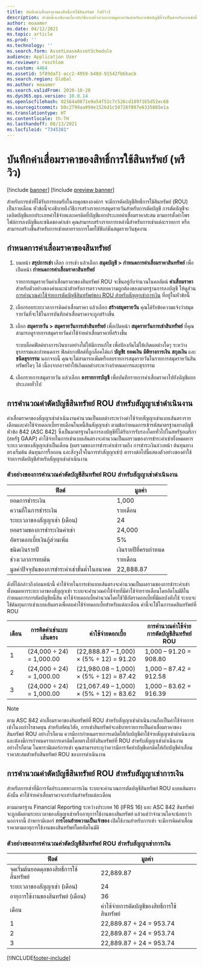 ```yaml
---
title: บันทึกค่าเสื่อมราคาของสิทธิ์การใช้สินทรัพย์ (พรีวิว)
description: หัวข้อนี้จะอธิบายเกี่ยวกับวิธีการสร้างรายการสมุดรายวันสำหรับการตัดบัญชีที่จำเป็นสำหรับการเช่าที่เป็นที่ยอมรับในงบดุลขององค์กร
author: moaamer
ms.date: 04/12/2021
ms.topic: article
ms.prod: ''
ms.technology: ''
ms.search.form: AssetLeaseAssetSchedule
audience: Application User
ms.reviewer: roschlom
ms.custom: 4464
ms.assetid: 5f89daf1-acc2-4959-b48d-91542fb6bacb
ms.search.region: Global
ms.author: moaamer
ms.search.validFrom: 2020-10-28
ms.dyn365.ops.version: 10.0.14
ms.openlocfilehash: 02364a0871e9a54f52c7c526cd1897165d52ec68
ms.sourcegitcommit: b9c2798aa994e1526d1c50726f807e6335885e1a
ms.translationtype: HT
ms.contentlocale: th-TH
ms.lasthandoff: 08/13/2021
ms.locfileid: "7345381"
---
```

# <a name="record-right-of-use-asset-depreciation-preview"></a>บันทึกค่าเสื่อมราคาของสิทธิ์การใช้สินทรัพย์ (พรีวิว)

[!include [banner](../includes/banner.md)]
[!include [preview banner](../includes/preview-banner.md)]


สำหรับการเช่าที่ได้รับการยอมรับในงบดุลขององค์กร จะมีการตัดบัญชีสิทธิ์การใช้สินทรัพย์ (ROU) เป็นรายเดือน หัวข้อนี้จะอธิบายถึงวิธีการสร้างรายการสมุดรายวันสำหรับการตัดบัญชี การตัดบัญชีจะเดบิตบัญชีแยกประเภทค่าใช้จ่ายและเครดิตที่บัญชีแยกประเภทค่าเสื่อมราคาสะสม ตามการตั้งค่าโพรไฟล์การลงบัญชีและชนิดของค่าเช่า คุณสามารถสร้างรายการเหล่านี้สำหรับการเช่าแต่ละรายการ หรือสามารถสร้างขึ้นสำหรับการเช่าหลายรายการโดยใช้ฟังก์ชันสมุดรายวันชุดงาน

## <a name="asset-depreciation-schedule"></a>กำหนดการค่าเสื่อมราคาของสินทรัพย์

1. บนหน้า **สรุปการเช่า** เลือก การเช่า แล้วเลือก **สมุดบัญชี \> กำหนดการค่าเสื่อมราคาสินทรัพย์** เพื่อเปิดหน้า **กำหนดการค่าเสื่อมราคาสินทรัพย์**

    รายการสมุดรายวันค่าเสื่อมราคาของสินทรัพย์ ROU จะขึ้นอยู่กับจำนวนในคอลัมน์ **ค่าเสื่อมราคา** สำหรับตัวอย่างของคำแนะนำสำหรับการตรวจสอบความถูกต้องของมาตรฐานการลงบัญชี ให้ดูส่วน [การคำนวณค่าใช้จ่ายการตัดบัญชีสินทรัพย์ของ ROU สำหรับสัญญาเช่าการเงิน](#calculation-of-rou-asset-amortization-expense-for-finance-leases) ที่อยู่ในหัวข้อนี้

2. เลือกรอบระยะเวลาการคิดค่าเสื่อมราคา แล้วเลือก **สร้างสมุดรายวัน** คุณได้รับข้อความแจ้งว่าสมุดรายวันที่จะใช้ในการบันทึกค่าเสื่อมราคาจะถูกสร้างขึ้น
3. เลือก **สมุดรายวัน \> สมุดรายวันการเช่าสินทรัพย์** เพื่อเปิดหน้า **สมุดรายวันการเช่าสินทรัพย์** ที่คุณสามารถดูรายการสมุดรายวันค่าใช้จ่ายค่าเสื่อมราคาที่สร้างขึ้น

   ระบบล็อคฟิลด์ทางการเงินบางอย่างไม่ให้มีการแก้ไข เพื่อป้องกันไม่ให้เกิดผลต่างใดๆ ระหว่างธุรกรรมและกำหนดการ ฟิลด์บางฟิลด์ที่ถูกล็อคได้แก่ **บัญชีt** **ยอดเงิน** **มิติทางการเงิน** **สกุลเงิน** และ **ชนิดธุรกรรม** นอกจากนี้ คุณจะไม่สามารถเพิ่มหรือลบรายการสมุดรายวันในรายการสมุดรายวันสินทรัพย์ใดๆ ได้ เนื่องจากอาจทําให้เกิดผลต่างระหว่างกำหนดการและธุรกรรม

4. เลือกรายการสมุดรายวัน แล้วเลือก **ลงรายการบัญชี** เพื่อบันทึกรายการค่าเสื่อมราคาไปยังบัญชีแยกประเภททั่วไป

## <a name="calculation-of-rou-asset-amortization-expense-for-operating-leases"></a>การคำนวณค่าตัดบัญชีสินทรัพย์ ROU สำหรับสัญญาเช่าดำเนินงาน

ค่าเสื่อมราคาของสัญญาเช่าดำเนินงานคำนวณเป็นผลต่างระหว่างค่าใช้จ่ายสัญญาเช่าแบบเส้นตรงรายเดือนและค่าใช้จ่ายดอกเบี้ยรายเดือนในหนี้สินสัญญาเช่า ตามข้อกำหนดการเข้ารหัสมาตรฐานทางบัญชี หัวข้อ 842 (ASC 842) ซึ่งเป็นมาตรฐานในการลงบัญชีที่ได้รับการรับรองโดยทั่วไปในสหรัฐอเมริกา (สหรัฐ GAAP) ค่าใช้จ่ายในการเช่าแบบเส้นตรงจะคำนวณเป็นผลรวมของการชำระค่าเช่าทั้งหมดหารระยะเวลาของสัญญาเช่าเป็นเดือน (ผลรวมของการชำระค่าเช่ารวมถึง การชำระเงินล่วงหน้า ต้นทุนทางตรงเริ่มต้น ต้นทุนการรื้อถอน และสิ่งจูงใจในการทำสัญญาเช่า) ตารางต่อไปนี้แสดงตัวอย่างของค่าใช้จ่ายการตัดบัญชีสำหรับสัญญาเช่าดำเนินงาน

### <a name="example-of-rou-asset-amortization-expense-for-operating-leases"></a>ตัวอย่างของการคำนวณค่าตัดบัญชีสินทรัพย์ ROU สำหรับสัญญาเช่าดำเนินงาน

| ฟิลด์                                          | มูลค่า       |
|------------------------------------------------|-------------|
| ยอดการชำระเงิน                                 | 1,000       |
| ความถี่ในการชำระเงิน                              | รายเดือน     |
| ระยะเวลาของสัญญาเช่า (เดือน)                            | 24          |
| ยอดรวมของการชำระเงินค่าเช่า                           | 24,000      |
| อัตราดอกเบี้ยเงินกู้ส่วนเพิ่ม                     | 5%          |
| ชนิดเงินรายปี                                   | เงินรายปีที่ครบกำหนด |
| ช่วงเวลาการทบต้น                           | รายเดือน     |
| มูลค่าปัจจุบันของการชำระค่าเช่าขั้นต่ำในอนาคต | 22,888.87   |

ดังที่ได้กล่าวถึงก่อนหน้านี้ ค่าใช้จ่ายในการเช่าแบบเส้นตรงจะคำนวณเป็นผลรวมของการชำระค่าเช่าทั้งหมดหารระยะเวลาของสัญญาเช่า ระบบจะคำนวณค่าใช้จ่ายที่มีค่าใช้จ่ายรายเดือนโดยอัตโนมัติในกำหนดการการตัดบัญชีหนี้สิน ค่าใช้จ่ายดอกเบี้ยคำนวณโดยใช้วิธีอัตราดอกเบี้ยที่มีผลบังคับใช้ ระบบจะใช้ต้นทุนการเช่าแบบเส้นตรงเพื่อลบค่าใช้จ่ายดอกเบี้ยสำหรับแต่ละเดือน ค่านี้จะใช้ในการลดสินทรัพย์ที่ ROU

| เดือน | การคิดค่าเช่าแบบเส้นตรง | ค่าใช้จ่ายดอกเบี้ย                        | การคำนวณค่าใช้จ่ายการตัดบัญชีสินทรัพย์ ROU |
|-------|--------------------------|-----------------------------------------|-----------------------------------------------|
| 1     | (24,000 ÷ 24) = 1,000.00 | (22,888.87 – 1,000) × (5% ÷ 12) = 91.20 | 1,000 – 91.20 = 908.80                        |
| 2     | (24,000 ÷ 24) = 1,000.00 | (21,980.08 – 1,000) × (5% ÷ 12) = 87.42 | 1,000 – 87.42 = 912.58                        |
| 3     | (24,000 ÷ 24) = 1,000.00 | (21,067.49 – 1,000) × (5% ÷ 12) = 83.62 | 1,000 – 83.62 = 916.39                        |

> [!NOTE]
> ตาม ASC 842 ค่าเสื่อมราคาของสินทรัพย์ที่ ROU สำหรับสัญญาเช่าดำเนินงานถือเป็นค่าใช้จ่ายการเช่าในงบกำไรขาดทุน สำหรับทัศนวิสัย, การเช่าสินทรัพย์จะอธิบายรายการเป็นค่าเสื่อมราคาของสินทรัพย์ ROU อย่างไรก็ตาม ควรมีการกำหนดรายการเดบิตให้กับบัญชีค่าใช้จ่ายสัญญาเช่าดำเนินงาน และต้องมีการกำหนดรายการเครดิตโดยตรงไปยังสินทรัพย์ที่ ROU สำหรับสัญญาเช่าดำเนินงาน อย่างไรก็ตาม ในพารามิเตอร์การเช่า คุณสามารถระบุว่าควรมีการจัดทำบัญชีเครดิตให้กับบัญชีค่าเสื่อมราคาสะสมสำหรับสินทรัพย์ ROU ของการดำเนินงาน

## <a name="calculation-of-rou-asset-amortization-expense-for-finance-leases"></a>การคำนวณค่าตัดบัญชีสินทรัพย์ ROU สำหรับสัญญาเช่าการเงิน

สำหรับการเช่าที่มีการจัดประเภททางการเงิน ระบบจะคำนวณการตัดบัญขีสินทรัพย์ ROU แบบเส้นตรง ดังนั้น ค่าใช้จ่ายค่าเสื่อมราคาจะเท่ากันสำหรับแต่ละเดือน

ตามมาตรฐาน Financial Reporting ระหว่างประเทศ 16 (IFRS 16) และ ASC 842 สินทรัพย์จะถูกตัดตามระยะเวลาของสัญญาเช่าหรืออายุการใช้งานของสินทรัพย์ แล้วแต่ว่าจำนวนใดจะน้อยกว่า นอกจากนี้ ถ้าพารามิเตอร์ **การโอนย้ายความเป็นเจ้าของ** เปิดใช้งานสำหรับการเช่า จะมีการคิดค่าเสื่อมราคาตามอายุการใช้งานของสินทรัพย์โดยอัตโนมัติ

### <a name="example-of-rou-asset-amortization-expense-for-finance-leases"></a>ตัวอย่างของการคำนวณค่าตัดบัญชีสินทรัพย์ ROU สำหรับสัญญาเช่าการเงิน

| ฟิลด์                                | มูลค่า                                   |
|--------------------------------------|-----------------------------------------|
| จุดเริ่มต้นยอดดุลของสิทธิ์การใช้สินทรัพย์ | 22,889.87                               |
| ระยะเวลาของสัญญาเช่า (เดือน)                  | 24                                      |
| อายุการใช้งานของสินทรัพย์ (เดือน)           | 36                                      |
| เดือน                                | ค่าใช้จ่ายการตัดบัญชีของสิทธิ์การใช้สินทรัพย์ |
| 1                                    | 22,889.87 ÷ 24 = 953.74                 |
| 2                                    | 22,889.87 ÷ 24 = 953.74                 |
| 3                                    | 22,889.87 ÷ 24 = 953.74                 |


[!INCLUDE[footer-include](../../includes/footer-banner.md)]
